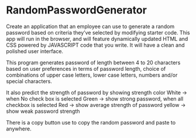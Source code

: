 # RandomPasswordGenerator

Create an application that an employee can use to generate a random password based on criteria they’ve selected by modifying starter code. This app will run in the browser, and will feature dynamically updated HTML and CSS powered by JAVASCRIPT code that you write. It will have a clean and polished user interface.

This program generates password of length between 4 to 20 characters based on user preferences in terms of password length, choice of combinations of upper case letters, lower case letters, numbers and/or special characters.

It also predict the strength of password by showing strength color
White -> when No check box is selected
Green -> show strong password, when all checkbox is selected
Red -> show average strength of password
yellow -> show weak password strength

There is a copy button use to copy the random password and paste to anywhere.
